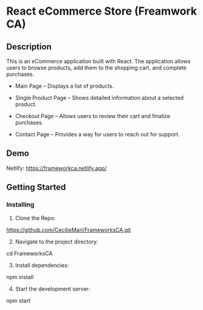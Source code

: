 # React eCommerce Store (Freamwork CA)

## Description

This is an eCommerce application built with React. The application allows users to browse products, add them to the shopping cart, and complete purchases.

- Main Page – Displays a list of products.

- Single Product Page – Shows detailed information about a selected product.

- Checkout Page – Allows users to review their cart and finalize purchases.

- Contact Page – Provides a way for users to reach out for support.

## Demo

Netlify: https://frameworkca.netlify.app/

## Getting Started

### Installing 

1. Clone the Repo: 

https://github.com/CecilieMari/FrameworksCA.git

2. Navigate to the project directory:

cd FrameworksCA

3. Install dependencies:

npm install

4. Start the development server:

npm start

